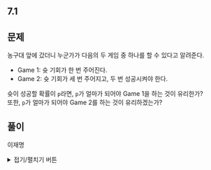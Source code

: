 ## 7.1

문제
------
농구대 앞에 갔더니 누군가가 다음의 두 게임 중 하나를 할 수 있다고 알려준다.

- Game 1: 슛 기회가 한 번 주어진다.
- Game 2: 슛 기회가 세 번 주어지고, 두 번 성공시켜야 한다.

슛이 성공할 확률이 `p`라면, `p`가 얼마가 되어야 Game 1을 하는 것이 유리한가?  
또한, `p`가 얼마가 되어야 Game 2를 하는 것이 유리하겠는가?

풀이
------

이재명
<details>
<summary>접기/펼치기 버튼</summary>

- Game 1의 성공 확률: p
- Game 2의 성공 확률: p^3 + 3 * p^2 * (1 - p)
- p(Game 1) > p(Game 2)
  - p > p^3 + 3 * p^2 * (1 - p)
  - 1 > p^2 + 3 * p * (1 - p)
  - 1 > p^2 + 3p - 3p^2
  - 2p^2 - 3p + 1 > 0
  - (p - 1)(2p - 1) > 0
  - p < 1/2
- p(Game 1) < p(Game 2)
  - 1/2 < p < 1
  
검산
------
- p = 1/2일 때 두 게임의 승리 확률이 같은가?
  - p^3 + 3 * p^2 * (1 - p) = 1 / 8 + 3 / 8 = 4 / 8 = 1 / 2
  - 같다.
 
</details>
